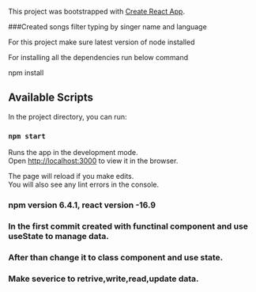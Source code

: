 This project was bootstrapped with [Create React App](https://github.com/facebook/create-react-app).

###Created songs filter typing by singer name and language

For this project make sure latest version of node installed

For installing all the dependencies run below command

npm install

## Available Scripts

In the project directory, you can run:

### `npm start`

Runs the app in the development mode.<br>
Open [http://localhost:3000](http://localhost:3000) to view it in the browser.

The page will reload if you make edits.<br>
You will also see any lint errors in the console.

### npm version 6.4.1, react version -16.9
### In the first commit created with functinal component and use useState to manage data.
### After than change it to class component and use state.
### Make severice to retrive,write,read,update data.

